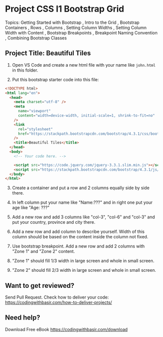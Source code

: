 # Project CSS I1 Bootstrap Grid

Topics: Getting Started with Bootstrap
, Intro to the Grid
, Bootstrap Containers
, Rows
, Columns
, Setting Column Widths
, Setting Column Width with Content
, Bootstrap Breakpoints
, Breakpoint Naming Convention
, Combining Bootstrap Classes

## Project Title: Beautiful Tiles

1. Open VS Code and create a new html file with your name like `john.html` in this folder.

2. Put this bootstrap starter code into this file:

```html
<!DOCTYPE html>
<html lang="en">
  <head>
    <meta charset="utf-8" />
    <meta
      name="viewport"
      content="width=device-width, initial-scale=1, shrink-to-fit=no"
    />
    <link
      rel="stylesheet"
      href="https://stackpath.bootstrapcdn.com/bootstrap/4.3.1/css/bootstrap.min.css"
    />
    <title>Beautiful Tiles</title>
  </head>
  <body>
    <!-- Your code here. -->

    <script src="https://code.jquery.com/jquery-3.3.1.slim.min.js"></script>
    <script src="https://stackpath.bootstrapcdn.com/bootstrap/4.3.1/js/bootstrap.min.js"></script>
  </body>
</html>
```

3. Create a container and put a row and 2 columns equally side by side there.

4. In left column put your name like "Name:???" and in right one put your age like "Age: ???"

5. Add a new row and add 3 columns like "col-3", "col-6" and "col-3" and put your country, province and city there.

6. Add a new row and add column to describe yourself. Width of this column should be based on the content inside the column not fixed.

7. Use bootstrap breakpoint. Add a new row and add 2 columns with "Zone 1" and "Zone 2" content.

8. "Zone 1" should fill 1/3 width in large screen and whole in small screen.

9. "Zone 2" should fill 2/3 width in large screen and whole in small screen.

## Want to get reviewed?

Send Pull Request. Check how to deliver your code: https://codingwithbasir.com/how-to-deliver-projects/

## Need help?

Download Free eBook https://codingwithbasir.com/download
